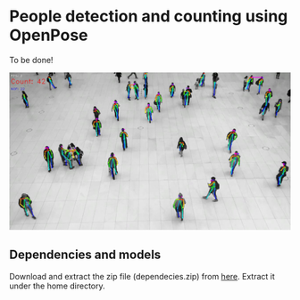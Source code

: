 # People detection and counting using OpenPose

To be done!

![example](https://github.com/sohaib-l/peoplecounting/blob/main/data/example.JPG)



## Dependencies and models
Download and extract the zip file (dependecies.zip) from [here](https://drive.google.com/file/d/1ZiUAuhnCD3uThwmEDDuQpnjSW1ZxEOPI/view?usp=sharing). Extract it under the home directory.

